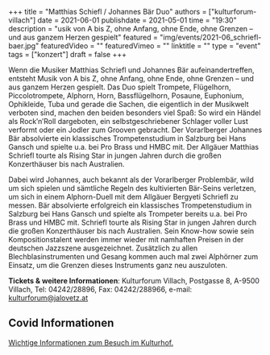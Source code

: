 +++
title = "Matthias Schiefl / Johannes Bär Duo"
authors = ["kulturforum-villach"]
date = 2021-06-01
publishdate = 2021-05-01
time = "19:30"
description = "usik von A bis Z, ohne Anfang, ohne Ende, ohne Grenzen – und aus ganzem Herzen gespielt"
featured = "img/events/2021-06_schriefl-baer.jpg"
featuredVideo = ""
featuredVimeo = ""
linktitle = ""
type = "event"
tags = ["konzert"]
draft = false
+++

Wenn die Musiker Matthias Schriefl und Johannes Bär aufeinandertreffen, entsteht Musik von
A bis Z, ohne Anfang, ohne Ende, ohne Grenzen – und aus ganzem Herzen gespielt.
Das Duo spielt Trompete, Flügelhorn, Piccolotrompete, Alphorn, Horn, Bassflügelhorn,
Posaune, Euphonium, Ophikleide, Tuba und gerade die Sachen, die eigentlich in der
Musikwelt verboten sind, machen den beiden besonders viel Spaß: So wird ein Händel als
Rock′n′Roll dargeboten, ein selbstgeschriebener Schlager voller Lust verformt oder ein Jodler
zum Grooven gebracht.
Der Vorarlberger Johannes Bär absolvierte ein klassisches Trompetenstudium in Salzburg bei
Hans Gansch und spielte u.a. bei Pro Brass und HMBC mit.
Der Allgäuer Matthias Schriefl tourte als Rising Star in jungen Jahren durch die großen
Konzerthäuser bis nach Australien.

Dabei wird Johannes, auch bekannt als der Vorarlberger Problembär, wild um sich spielen
und sämtliche Regeln des kultivierten Bär-Seins verletzen, um sich in einem Alphorn-Duell
mit dem Allgäuer Bergyeti Schriefl zu messen. Bär absolvierte erfolgreich ein klassisches
Trompetenstudium in Salzburg bei Hans Gansch und spielte als Trompeter bereits u.a. bei Pro
Brass und HMBC mit.
Schriefl tourte als Rising Star in jungen Jahren durch die großen Konzerthäuser bis nach
Australien.
Sein Know-how sowie sein Kompositionstalent werden immer wieder mit namhaften Preisen
in der deutschen Jazzszene ausgezeichnet.
Zusätzlich zu allen Blechblasinstrumenten und Gesang kommen auch mal zwei Alphörner
zum Einsatz, um die Grenzen dieses Instruments ganz neu auszuloten.

**Tickets & weitere Informationen**: Kulturforum Villach, Postgasse 8, A-9500 Villach, Tel: 04242/28896,
Fax: 04242/288966, e-mail: kulturforum@jalovetz.at

## Covid Informationen

[Wichtige Informationen zum Besuch im Kulturhof.](covid-info)